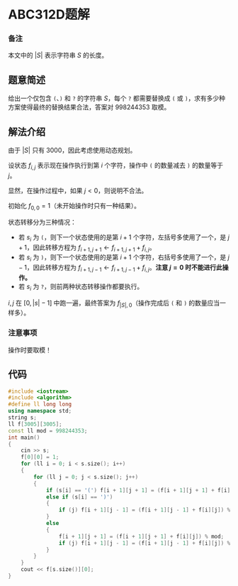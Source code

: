 # ABC312D题解
### 备注
本文中的 $|S|$ 表示字符串 $S$ 的长度。
## 题意简述
给出一个仅包含 `(`、`)` 和 `?` 的字符串 $S$，每个 `?` 都需要替换成 `(` 或 `)`，求有多少种方案使得最终的替换结果合法，答案对 $998244353$ 取模。
## 解法介绍
由于 $|S|$ 只有 $3000$，因此考虑使用动态规划。

设状态 $f_{i,j}$ 表示现在操作执行到第 $i$ 个字符，操作中 `(` 的数量减去 `)` 的数量等于 $j$。

显然，在操作过程中，如果 $j < 0$，则说明不合法。

初始化 $f_{0,0} = 1$（未开始操作时只有一种结果）。

状态转移分为三种情况：
- 若 $s_i$ 为 `(`，则下一个状态使用的是第 $i + 1$ 个字符，左括号多使用了一个，是 $j + 1$，因此转移方程为 $f_{i + 1, j + 1} \gets f_{i + 1, j + 1} + f_{i, j}$。
- 若 $s_i$ 为 `)`，则下一个状态使用的是第 $i + 1$ 个字符，右括号多使用了一个，是 $j - 1$，因此转移方程为 $f_{i + 1, j - 1} \gets f_{i + 1, j - 1} + f_{i, j}$。**注意 $j = 0$ 时不能进行此操作。**
- 若 $s_i$ 为 `?`，则前两种状态转移操作都要执行。


$i, j$ 在 $[0, |s| - 1]$ 中跑一遍，最终答案为 $f_{|S|,0}$（操作完成后 `(` 和 `)` 的数量应当一样多）。
### 注意事项
操作时要取模！
## 代码
```cpp
#include <iostream>
#include <algorithm>
#define ll long long
using namespace std;
string s;
ll f[3005][3005];
const ll mod = 998244353;
int main()
{
    cin >> s;
    f[0][0] = 1;
    for (ll i = 0; i < s.size(); i++)
    {
        for (ll j = 0; j < s.size(); j++)
        {
            if (s[i] == '(') f[i + 1][j + 1] = (f[i + 1][j + 1] + f[i][j]) % mod;
            else if (s[i] == ')')
            {
                if (j) f[i + 1][j - 1] = (f[i + 1][j - 1] + f[i][j]) % mod;
            }
            else
            {
                f[i + 1][j + 1] = (f[i + 1][j + 1] + f[i][j]) % mod;
                if (j) f[i + 1][j - 1] = (f[i + 1][j - 1] + f[i][j]) % mod;
            }
        }
    }
    cout << f[s.size()][0];
}
```